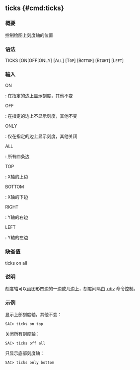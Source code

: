 ## ticks {#cmd:ticks}

### 概要

控制绘图上刻度轴的位置

### 语法

TICKS \[ON|OFF|ONLY\] \[A`LL`\] \[T`OP`\] \[B`OTTOM`\] \[R`IGHT`\]
\[L`EFT`\]

### 输入

ON

:   在指定的边上显示刻度，其他不变

OFF

:   在指定的边上不显示刻度，其他不变

ONLY

:   仅在指定的边上显示刻度，其他关闭

ALL

:   所有四条边

TOP

:   X轴的上边

BOTTOM

:   X轴的下边

RIGHT

:   Y轴的右边

LEFT

:   Y轴的左边

### 缺省值

ticks on all

### 说明

刻度轴可以画图形四边的一边或几边上，刻度间隔由
[xdiv](/commands/xdiv.html) 命令控制。

### 示例

显示上部刻度轴，其他不变：

``` {.bash}
SAC> ticks on top
```

关闭所有刻度轴：

``` {.bash}
SAC> ticks off all
```

只显示底部刻度轴：

``` {.bash}
SAC> ticks only bottom
```
